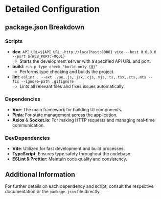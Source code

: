 # Detailed Configuration

## package.json Breakdown

### Scripts
- **dev**: `API_URL=${API_URL:-http://localhost:8000} vite --host 0.0.0.0 --port ${WEB_PORT:-8001}`
  - Starts the development server with a specified API URL and port.
- **build**: `run-p type-check "build-only {@}" --`
  - Performs type checking and builds the project.
- **lint**: `eslint . --ext .vue,.js,.jsx,.cjs,.mjs,.ts,.tsx,.cts,.mts --fix --ignore-path .gitignore`
  - Lints all relevant files and fixes issues automatically.

### Dependencies
- **Vue**: The main framework for building UI components.
- **Pinia**: For state management across the application.
- **Axios** & **Socket.io**: For making HTTP requests and managing real-time communication.

### DevDependencies
- **Vite**: Utilized for fast development and build processes.
- **TypeScript**: Ensures type safety throughout the codebase.
- **ESLint & Prettier**: Maintain code quality and consistency.

## Additional Information
For further details on each dependency and script, consult the respective documentation or the `package.json` file directly.